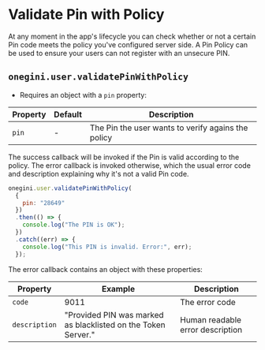 # Validate Pin with Policy

<!-- toc -->

At any moment in the app's lifecycle you can check whether or not a certain Pin code meets the policy you've configured server side.
A Pin Policy can be used to ensure your users can not register with an unsecure PIN.

## `onegini.user.validatePinWithPolicy`

- Requires an object with a `pin` property:

| Property | Default | Description |
| --- | --- | --- |
| `pin` | - | The Pin the user wants to verify agains the policy

The success callback will be invoked if the Pin is valid according to the policy. The error callback is invoked otherwise, which the usual error code and description explaining why it's not a valid Pin code.

```js
onegini.user.validatePinWithPolicy(
  {
    pin: "28649"
  })
  .then(() => {
    console.log("The PIN is OK");
  })
  .catch((err) => {
    console.log("This PIN is invalid. Error:", err);
  });
```

The error callback contains an object with these properties:

| Property | Example | Description |
| --- | --- | --- |
| `code` | 9011 | The error code
| `description` | "Provided PIN was marked as blacklisted on the Token Server." | Human readable error description
